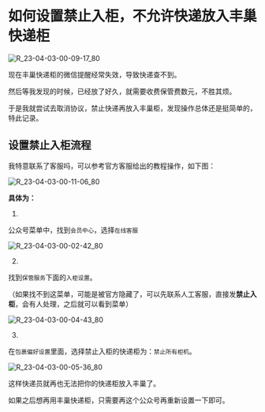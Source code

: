 # 如何设置禁止入柜，不允许快递放入丰巢快递柜

![R_23-04-03-00-09-17_80](https://pic.shejibiji.com/i/2023/04/03/6429a8bbc029c.jpg)

现在丰巢快递柜的微信提醒经常失效，导致快递查不到。

然后等我发现的时候，已经放了好久，就需要收费保管费数元，不胜其烦。

于是我就尝试去取消协议，禁止快递再放入丰巢柜，发现操作总体还是挺简单的，特此记录。

## 设置禁止入柜流程

我特意联系了客服吗，可以参考官方客服给出的教程操作，如下图：

![R_23-04-03-00-11-06_80](https://pic.shejibiji.com/i/2023/04/03/6429a92153af8.jpg)

**具体为：**

1.

公众号菜单中，找到`会员中心`，选择`在线客服`

![R_23-04-03-00-02-42_80](https://pic.shejibiji.com/i/2023/04/03/6429a728717ad.jpg)

2.

找到`保管服务`下面的`入柜设置`。

（如果找不到这菜单，可能是被官方隐藏了，可以先联系人工客服，直接发**禁止入柜**，会有人处理，之后就可以看到菜单）

![R_23-04-03-00-04-43_80](https://pic.shejibiji.com/i/2023/04/03/6429a7ba2b561.jpg)

3.

在`包裹偏好设置`里面，选择禁止入柜的快递柜为：`禁止所有柜机`。

![R_23-04-03-00-05-36_80](https://pic.shejibiji.com/i/2023/04/03/6429a7d4df115.jpg)

这样快递员就再也无法把你的快递柜放入丰巢了。

如果之后想再用丰巢快递柜，只需要再这个公众号再重新设置一下即可。